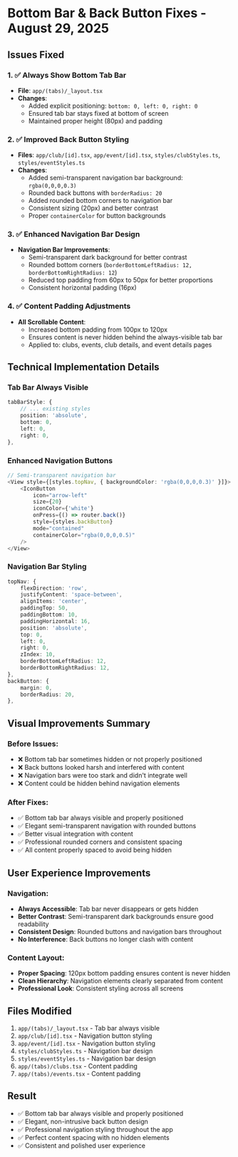 # Bottom Bar & Back Button Fixes - August 29, 2025

## Issues Fixed

### 1. ✅ Always Show Bottom Tab Bar
- **File**: `app/(tabs)/_layout.tsx`
- **Changes**:
  - Added explicit positioning: `bottom: 0, left: 0, right: 0`
  - Ensured tab bar stays fixed at bottom of screen
  - Maintained proper height (80px) and padding

### 2. ✅ Improved Back Button Styling
- **Files**: `app/club/[id].tsx`, `app/event/[id].tsx`, `styles/clubStyles.ts`, `styles/eventStyles.ts`
- **Changes**:
  - Added semi-transparent navigation bar background: `rgba(0,0,0,0.3)`
  - Rounded back buttons with `borderRadius: 20`
  - Added rounded bottom corners to navigation bar
  - Consistent sizing (20px) and better contrast
  - Proper `containerColor` for button backgrounds

### 3. ✅ Enhanced Navigation Bar Design
- **Navigation Bar Improvements**:
  - Semi-transparent dark background for better contrast
  - Rounded bottom corners (`borderBottomLeftRadius: 12, borderBottomRightRadius: 12`)
  - Reduced top padding from 60px to 50px for better proportions
  - Consistent horizontal padding (16px)

### 4. ✅ Content Padding Adjustments
- **All Scrollable Content**: 
  - Increased bottom padding from 100px to 120px
  - Ensures content is never hidden behind the always-visible tab bar
  - Applied to: clubs, events, club details, and event details pages

## Technical Implementation Details

### Tab Bar Always Visible
```typescript
tabBarStyle: {
    // ... existing styles
    position: 'absolute',
    bottom: 0,
    left: 0,
    right: 0,
},
```

### Enhanced Navigation Buttons
```typescript
// Semi-transparent navigation bar
<View style={[styles.topNav, { backgroundColor: 'rgba(0,0,0,0.3)' }]}>
    <IconButton
        icon="arrow-left"
        size={20}
        iconColor={'white'}
        onPress={() => router.back()}
        style={styles.backButton}
        mode="contained"
        containerColor="rgba(0,0,0,0.5)"
    />
</View>
```

### Navigation Bar Styling
```typescript
topNav: {
    flexDirection: 'row',
    justifyContent: 'space-between',
    alignItems: 'center',
    paddingTop: 50,
    paddingBottom: 10,
    paddingHorizontal: 16,
    position: 'absolute',
    top: 0,
    left: 0,
    right: 0,
    zIndex: 10,
    borderBottomLeftRadius: 12,
    borderBottomRightRadius: 12,
},
backButton: {
    margin: 0,
    borderRadius: 20,
},
```

## Visual Improvements Summary

### Before Issues:
- ❌ Bottom tab bar sometimes hidden or not properly positioned
- ❌ Back buttons looked harsh and interfered with content
- ❌ Navigation bars were too stark and didn't integrate well
- ❌ Content could be hidden behind navigation elements

### After Fixes:
- ✅ Bottom tab bar always visible and properly positioned
- ✅ Elegant semi-transparent navigation with rounded buttons
- ✅ Better visual integration with content
- ✅ Professional rounded corners and consistent spacing
- ✅ All content properly spaced to avoid being hidden

## User Experience Improvements

### Navigation:
- **Always Accessible**: Tab bar never disappears or gets hidden
- **Better Contrast**: Semi-transparent dark backgrounds ensure good readability
- **Consistent Design**: Rounded buttons and navigation bars throughout
- **No Interference**: Back buttons no longer clash with content

### Content Layout:
- **Proper Spacing**: 120px bottom padding ensures content is never hidden
- **Clean Hierarchy**: Navigation elements clearly separated from content
- **Professional Look**: Consistent styling across all screens

## Files Modified
1. `app/(tabs)/_layout.tsx` - Tab bar always visible
2. `app/club/[id].tsx` - Navigation button styling
3. `app/event/[id].tsx` - Navigation button styling
4. `styles/clubStyles.ts` - Navigation bar design
5. `styles/eventStyles.ts` - Navigation bar design
6. `app/(tabs)/clubs.tsx` - Content padding
7. `app/(tabs)/events.tsx` - Content padding

## Result
- ✅ Bottom tab bar always visible and properly positioned
- ✅ Elegant, non-intrusive back button design
- ✅ Professional navigation styling throughout the app
- ✅ Perfect content spacing with no hidden elements
- ✅ Consistent and polished user experience
